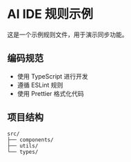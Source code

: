 # AI IDE 规则示例

这是一个示例规则文件，用于演示同步功能。

## 编码规范

- 使用 TypeScript 进行开发
- 遵循 ESLint 规则
- 使用 Prettier 格式化代码

## 项目结构

```
src/
├── components/
├── utils/
└── types/
```